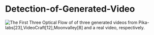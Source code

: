 # Detection-of-Generated-Video
![The First Three Optical Flow of of three generated
videos from Pika-labs[23],VideoCraft[12],Moonvalley[8] and a real
video, respectively.](./fig1.jpg)
